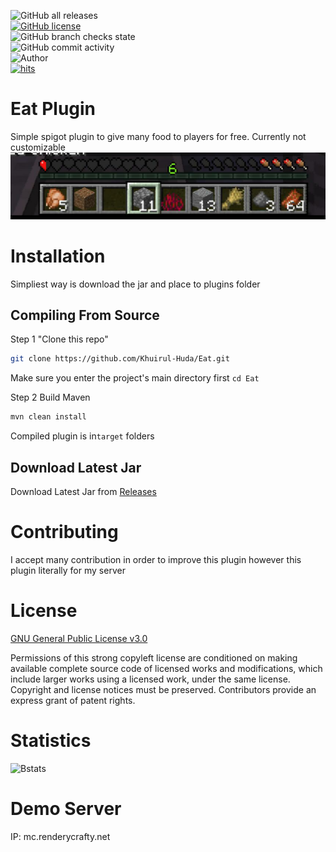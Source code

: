 ![GitHub all releases](https://img.shields.io/github/downloads/Khuirul-Huda/Eat/total?style=for-the-badge)<br>
[![GitHub license](https://img.shields.io/github/license/Khuirul-Huda/Eat?style=for-the-badge)](https://github.com/Khuirul-Huda/Eat/blob/main/LICENSE)<br>
![GitHub branch checks state](https://img.shields.io/github/checks-status/Khuirul-Huda/Eat/main?style=for-the-badge)<br>
![GitHub commit activity](https://img.shields.io/github/commit-activity/m/Khuirul-Huda/Eat?style=for-the-badge)<br>
![Author](https://img.shields.io/badge/AUTHOR-Khuirul%20Huda-green?style=for-the-badge)<br>
[![hits](https://hits.deltapapa.io/github/Khuirul-Huda/Eat.svg)](#)


# Eat Plugin

Simple spigot plugin to give many food to players for free. Currently not customizable
![Preview](https://raw.githubusercontent.com/Khuirul-Huda/Eat/main/.images/foodbar_screenshot.png)

# Installation
Simpliest way is download the jar and place to plugins folder
## Compiling From Source
Step 1 "Clone this repo"
```bash
git clone https://github.com/Khuirul-Huda/Eat.git
```
Make sure you enter the project's main directory first ```cd Eat```

Step 2 Build Maven
```bash
mvn clean install
```

Compiled plugin is in```target``` folders

## Download Latest Jar

Download Latest Jar from [Releases](https://github.com/Khuirul-Huda/Eat/releases)

# Contributing
I accept many contribution in order to improve this plugin however this plugin literally for my server

# License 
[GNU General Public License v3.0](https://github.com/Khuirul-Huda/Eat/blob/main/LICENSE)

Permissions of this strong copyleft license are conditioned on making available complete source code of licensed works and modifications, which include larger works using a licensed work, under the same license. Copyright and license notices must be preserved. Contributors provide an express grant of patent rights.

# Statistics
![Bstats](https://bstats.org/signatures/bukkit/Eat.svg)


# Demo Server

IP: mc.renderycrafty.net
